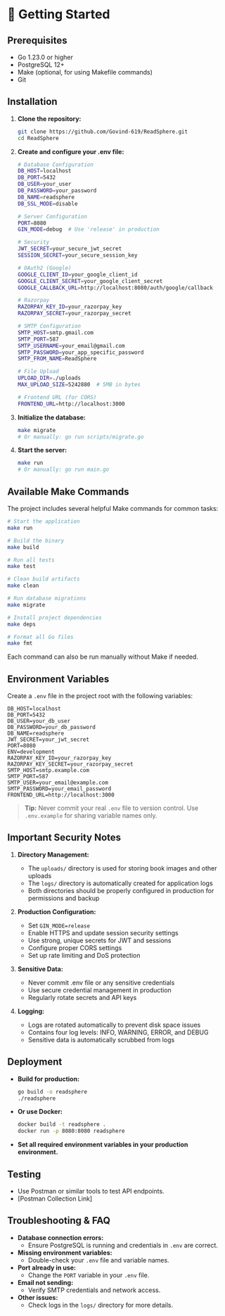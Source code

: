 # 🚀 Getting Started

## Prerequisites
- Go 1.23.0 or higher
- PostgreSQL 12+
- Make (optional, for using Makefile commands)
- Git

## Installation

1. **Clone the repository:**
   ```bash
   git clone https://github.com/Govind-619/ReadSphere.git
   cd ReadSphere
   ```

2. **Create and configure your .env file:**
   ```bash
   # Database Configuration
   DB_HOST=localhost
   DB_PORT=5432
   DB_USER=your_user
   DB_PASSWORD=your_password
   DB_NAME=readsphere
   DB_SSL_MODE=disable

   # Server Configuration
   PORT=8080
   GIN_MODE=debug  # Use 'release' in production

   # Security
   JWT_SECRET=your_secure_jwt_secret
   SESSION_SECRET=your_secure_session_key

   # OAuth2 (Google)
   GOOGLE_CLIENT_ID=your_google_client_id
   GOOGLE_CLIENT_SECRET=your_google_client_secret
   GOOGLE_CALLBACK_URL=http://localhost:8080/auth/google/callback

   # Razorpay
   RAZORPAY_KEY_ID=your_razorpay_key
   RAZORPAY_SECRET=your_razorpay_secret

   # SMTP Configuration
   SMTP_HOST=smtp.gmail.com
   SMTP_PORT=587
   SMTP_USERNAME=your_email@gmail.com
   SMTP_PASSWORD=your_app_specific_password
   SMTP_FROM_NAME=ReadSphere

   # File Upload
   UPLOAD_DIR=./uploads
   MAX_UPLOAD_SIZE=5242880  # 5MB in bytes

   # Frontend URL (for CORS)
   FRONTEND_URL=http://localhost:3000
   ```

3. **Initialize the database:**
   ```bash
   make migrate
   # Or manually: go run scripts/migrate.go
   ```

4. **Start the server:**
   ```bash
   make run
   # Or manually: go run main.go
   ```

## Available Make Commands

The project includes several helpful Make commands for common tasks:

```bash
# Start the application
make run

# Build the binary
make build

# Run all tests
make test

# Clean build artifacts
make clean

# Run database migrations
make migrate

# Install project dependencies
make deps

# Format all Go files
make fmt
```

Each command can also be run manually without Make if needed.

## Environment Variables

Create a `.env` file in the project root with the following variables:

```env
DB_HOST=localhost
DB_PORT=5432
DB_USER=your_db_user
DB_PASSWORD=your_db_password
DB_NAME=readsphere
JWT_SECRET=your_jwt_secret
PORT=8080
ENV=development
RAZORPAY_KEY_ID=your_razorpay_key
RAZORPAY_KEY_SECRET=your_razorpay_secret
SMTP_HOST=smtp.example.com
SMTP_PORT=587
SMTP_USER=your_email@example.com
SMTP_PASSWORD=your_email_password
FRONTEND_URL=http://localhost:3000
```

> **Tip:** Never commit your real `.env` file to version control. Use `.env.example` for sharing variable names only.

## Important Security Notes

1. **Directory Management:**
   - The `uploads/` directory is used for storing book images and other uploads
   - The `logs/` directory is automatically created for application logs
   - Both directories should be properly configured in production for permissions and backup

2. **Production Configuration:**
   - Set `GIN_MODE=release`
   - Enable HTTPS and update session security settings
   - Use strong, unique secrets for JWT and sessions
   - Configure proper CORS settings
   - Set up rate limiting and DoS protection

3. **Sensitive Data:**
   - Never commit .env file or any sensitive credentials
   - Use secure credential management in production
   - Regularly rotate secrets and API keys

4. **Logging:**
   - Logs are rotated automatically to prevent disk space issues
   - Contains four log levels: INFO, WARNING, ERROR, and DEBUG
   - Sensitive data is automatically scrubbed from logs

## Deployment

- **Build for production:**
  ```sh
  go build -o readsphere
  ./readsphere
  ```
- **Or use Docker:**
  ```sh
  docker build -t readsphere .
  docker run -p 8080:8080 readsphere
  ```
- **Set all required environment variables in your production environment.**

## Testing

- Use Postman or similar tools to test API endpoints.
- [Postman Collection Link]

## Troubleshooting & FAQ

- **Database connection errors:**
  - Ensure PostgreSQL is running and credentials in `.env` are correct.
- **Missing environment variables:**
  - Double-check your `.env` file and variable names.
- **Port already in use:**
  - Change the `PORT` variable in your `.env` file.
- **Email not sending:**
  - Verify SMTP credentials and network access.
- **Other issues:**
  - Check logs in the `logs/` directory for more details. 
